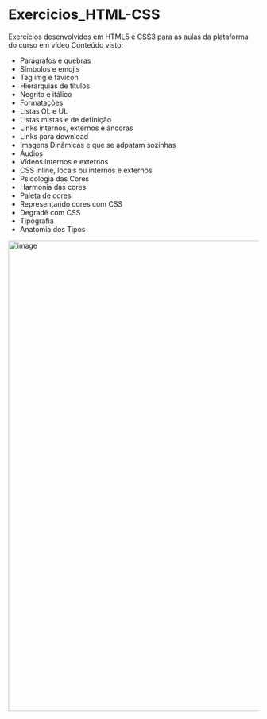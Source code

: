 # Exercicios_HTML-CSS
Exercícios desenvolvidos em HTML5 e CSS3 para as aulas da plataforma do curso em vídeo
Conteúdo visto:
- Parágrafos e quebras
- Símbolos e emojis
- Tag img e favicon
- Hierarquias de títulos
- Negrito e itálico
- Formatações
- Listas OL e UL
- Listas mistas e de definição
- Links internos, externos e âncoras
- Links para download
- Imagens Dinâmicas e que se adpatam sozinhas
- Áudios
- Vídeos internos e externos
- CSS inline, locais ou internos e externos
- Psicologia das Cores
- Harmonia das cores
- Paleta de cores
- Representando cores com CSS
- Degradê com CSS
- Tipografia
- Anatomia dos Tipos


<img width="948" alt="image" src="https://user-images.githubusercontent.com/88254161/155010064-f5ccf68a-4747-418c-8fae-368ca7c3eecc.png">
